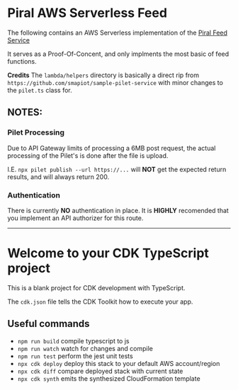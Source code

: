 # Piral AWS Serverless Feed

The following contains an AWS Serverless implementation of the [Piral Feed Service](https://docs.piral.io/reference/specifications/feed-api-specification)

It serves as a Proof-Of-Concent, and only implments the most basic of feed functions.

**Credits**
The `lambda/helpers` directory is basically a direct rip from `https://github.com/smapiot/sample-pilet-service` with minor changes to the `pilet.ts` class for.


## NOTES:
### Pilet Processing
Due to API Gateway limits of processing a 6MB post request, the actual processing of the Pilet's is done after the file is upload.

I.E. `npx pilet publish --url https://...` will **NOT** get the expected return results, and will always return 200.

### Authentication
There is currently **NO** authentication in place.
It is **HIGHLY** recomended that you implement an API authorizer for this route.


-----------------------------------------------

# Welcome to your CDK TypeScript project

This is a blank project for CDK development with TypeScript.

The `cdk.json` file tells the CDK Toolkit how to execute your app.

## Useful commands

* `npm run build`   compile typescript to js
* `npm run watch`   watch for changes and compile
* `npm run test`    perform the jest unit tests
* `npx cdk deploy`  deploy this stack to your default AWS account/region
* `npx cdk diff`    compare deployed stack with current state
* `npx cdk synth`   emits the synthesized CloudFormation template
